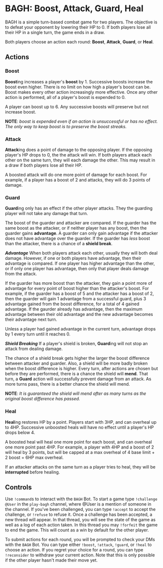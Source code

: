 # BAGH: **B**oost, **A**ttack, **G**uard, **H**eal
BAGH is a simple turn-based combat game for two players. The objective is to defeat your opponent by lowering their HP to 0. If both players lose all their HP in a single turn, the game ends in a draw.

Both players choose an action each round: **Boost**, **Attack**, **Guard**, or **Heal**.
## Actions
### Boost
**Boost**ing increases a player's **boost** by 1. Successive boosts increase the boost even higher. There is no limit on how high a player's boost can be. Boost makes every other action increasingly more effective. Once any other action is performed, all of a player's boost is expended to 0.

A player can boost up to 6. Any successive boosts will preserve but not increase boost.

**NOTE**: *boost is expended even if an action is unsuccessful or has no effect. The only way to keep boost is to preserve the boost streaks.*
### Attack
**Attack**ing does a point of damage to the opposing player. If the opposing player's HP drops to 0, the the attack will win. If both players attack each other on the same turn, they will each damage the other. This may result in a draw if both players lose all their HP.

A boosted attack will do one more point of damage for each boost. For example, if a player has a boost of 2 and attacks, they will do 3 points of damage.
### Guard
**Guard**ing only has an effect if the other player attacks. They the guarding player will not take any damage that turn.

The boost of the guarder and attacker are compared. If the guarder has the same boost as the attacker, or if neither player has any boost, then the guarder gains **advantage**. A guarder can only gain advantage if the attacker does not have advantage over the guarder. If the guarder has *less* boost than the attacker, there is a chance of a **shield break**.

_**Advantage**_
When both players attack each other, usually they will both deal damage. However, if one or both players have advantage, then their advantage is compared. If one player has higher advantage than the other, or if only one player has advantage, then only that player deals damage from the attack.

If the guarder has more boost than the attacker, they gain a point more of advantage for every point of boost higher than the attacker's boost. For example, if the guarder has a boost of 5 and the attacker has a boost of 2, then the guarder will gain 1 advantage from a successful guard, plus 3 advantage gained from the boost difference, for a total of 4 gained advantage. If the gaurder already has advantage, then the maximum advantage between their old advantage and the new advantage becomes their advantage next turn.

Unless a player had gained advantage in the current turn, advantage drops by 1 every turn until it reaches 0.

_**Shield Breaking**_
If a player's shield is broken, **Guard**ing will not stop an attack from dealing damage.

The chance of a shield break gets higher the larger the boost difference between attacker and guarder. Also, a shield will be more badly broken when the boost difference is higher. Every turn, after actions are chosen but before they are performed, there is a chance the shield will **mend**. That turn, a **Guard** action will successfully prevent damage from an attack. As more turns pass, there is a better chance the shield will mend.

**NOTE**: *It is guaranteed the shield will mend after as many turns as the original boost difference has passed.*
### Heal
**Heal**ing restores HP by a point. Players start with 3HP, and can overheal up to 4HP. Successive unboosted heals will have no effect until a player's HP drops below 4.

A boosted heal will heal one more point for each boost, and can overheal one more point past 4HP. For example, a player with 4HP and a boost of 2 will heal by 3 points, but will be capped at a max overheal of 4 base limit + 2 boost = 6HP max overheal.

If an attacker attacks on the same turn as a player tries to heal, they will be **interrupted** before healing.
## Controls
Use `!command`s to interact with the `BAGH` Bot. To start a game type `!challenge @User` in the `play-bagh` channel, where @User is a mention of someone in the channel. If you've been challenged, you can type `!accept` to accept the challenge, or `!refuse` to refuse it. Once a challenge has been accepted, a new thread will appear. In that thread, you will see the state of the game as well as a log of each action taken. In this thread you may `!forfeit` the game to end the game. This will count as a win by default for the other player.

To submit actions for each round, you will be prompted to check your DMs with the `BAGH` Bot. You can type either `!boost`, `!attack`, `!guard`, or `!heal` to choose an action. If you regret your choice for a round, you can type `!reconsider` to withdraw your current action. Note that this is only possible if the other player hasn't made their move yet.
